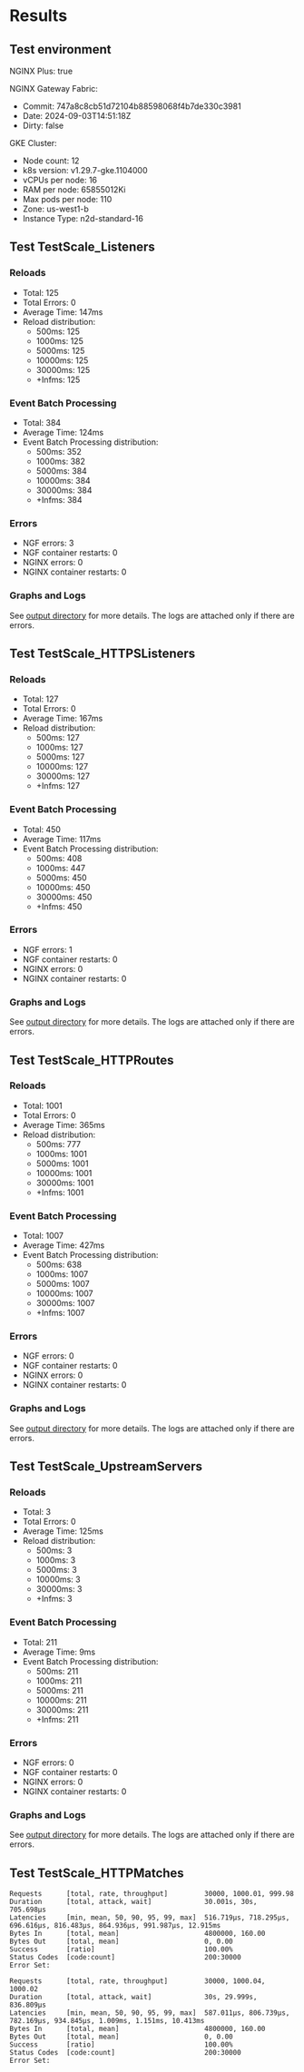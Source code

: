 # Results

## Test environment

NGINX Plus: true

NGINX Gateway Fabric:

- Commit: 747a8c8cb51d72104b88598068f4b7de330c3981
- Date: 2024-09-03T14:51:18Z
- Dirty: false

GKE Cluster:

- Node count: 12
- k8s version: v1.29.7-gke.1104000
- vCPUs per node: 16
- RAM per node: 65855012Ki
- Max pods per node: 110
- Zone: us-west1-b
- Instance Type: n2d-standard-16

## Test TestScale_Listeners

### Reloads

- Total: 125
- Total Errors: 0
- Average Time: 147ms
- Reload distribution:
	- 500ms: 125
	- 1000ms: 125
	- 5000ms: 125
	- 10000ms: 125
	- 30000ms: 125
	- +Infms: 125

### Event Batch Processing

- Total: 384
- Average Time: 124ms
- Event Batch Processing distribution:
	- 500ms: 352
	- 1000ms: 382
	- 5000ms: 384
	- 10000ms: 384
	- 30000ms: 384
	- +Infms: 384

### Errors

- NGF errors: 3
- NGF container restarts: 0
- NGINX errors: 0
- NGINX container restarts: 0

### Graphs and Logs

See [output directory](./TestScale_Listeners) for more details.
The logs are attached only if there are errors.

## Test TestScale_HTTPSListeners

### Reloads

- Total: 127
- Total Errors: 0
- Average Time: 167ms
- Reload distribution:
	- 500ms: 127
	- 1000ms: 127
	- 5000ms: 127
	- 10000ms: 127
	- 30000ms: 127
	- +Infms: 127

### Event Batch Processing

- Total: 450
- Average Time: 117ms
- Event Batch Processing distribution:
	- 500ms: 408
	- 1000ms: 447
	- 5000ms: 450
	- 10000ms: 450
	- 30000ms: 450
	- +Infms: 450

### Errors

- NGF errors: 1
- NGF container restarts: 0
- NGINX errors: 0
- NGINX container restarts: 0

### Graphs and Logs

See [output directory](./TestScale_HTTPSListeners) for more details.
The logs are attached only if there are errors.

## Test TestScale_HTTPRoutes

### Reloads

- Total: 1001
- Total Errors: 0
- Average Time: 365ms
- Reload distribution:
	- 500ms: 777
	- 1000ms: 1001
	- 5000ms: 1001
	- 10000ms: 1001
	- 30000ms: 1001
	- +Infms: 1001

### Event Batch Processing

- Total: 1007
- Average Time: 427ms
- Event Batch Processing distribution:
	- 500ms: 638
	- 1000ms: 1007
	- 5000ms: 1007
	- 10000ms: 1007
	- 30000ms: 1007
	- +Infms: 1007

### Errors

- NGF errors: 0
- NGF container restarts: 0
- NGINX errors: 0
- NGINX container restarts: 0

### Graphs and Logs

See [output directory](./TestScale_HTTPRoutes) for more details.
The logs are attached only if there are errors.

## Test TestScale_UpstreamServers

### Reloads

- Total: 3
- Total Errors: 0
- Average Time: 125ms
- Reload distribution:
	- 500ms: 3
	- 1000ms: 3
	- 5000ms: 3
	- 10000ms: 3
	- 30000ms: 3
	- +Infms: 3

### Event Batch Processing

- Total: 211
- Average Time: 9ms
- Event Batch Processing distribution:
	- 500ms: 211
	- 1000ms: 211
	- 5000ms: 211
	- 10000ms: 211
	- 30000ms: 211
	- +Infms: 211

### Errors

- NGF errors: 0
- NGF container restarts: 0
- NGINX errors: 0
- NGINX container restarts: 0

### Graphs and Logs

See [output directory](./TestScale_UpstreamServers) for more details.
The logs are attached only if there are errors.

## Test TestScale_HTTPMatches

```text
Requests      [total, rate, throughput]         30000, 1000.01, 999.98
Duration      [total, attack, wait]             30.001s, 30s, 705.698µs
Latencies     [min, mean, 50, 90, 95, 99, max]  516.719µs, 718.295µs, 696.616µs, 816.483µs, 864.936µs, 991.987µs, 12.915ms
Bytes In      [total, mean]                     4800000, 160.00
Bytes Out     [total, mean]                     0, 0.00
Success       [ratio]                           100.00%
Status Codes  [code:count]                      200:30000  
Error Set:
```
```text
Requests      [total, rate, throughput]         30000, 1000.04, 1000.02
Duration      [total, attack, wait]             30s, 29.999s, 836.809µs
Latencies     [min, mean, 50, 90, 95, 99, max]  587.011µs, 806.739µs, 782.169µs, 934.845µs, 1.009ms, 1.151ms, 10.413ms
Bytes In      [total, mean]                     4800000, 160.00
Bytes Out     [total, mean]                     0, 0.00
Success       [ratio]                           100.00%
Status Codes  [code:count]                      200:30000  
Error Set:
```
